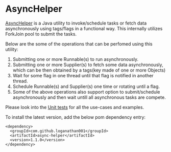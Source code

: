 # AsyncHelper
<a href="https://github.com/loganathan001/AsyncHelper/blob/master/Project/asynchelper/src/main/java/com/github/loganathan001/asynchelper/AsyncHelper.java">AsyncHelper</a> is a Java utility to invoke/schedule tasks or fetch data asynchronously using tags/flags in a functional way. This internally utilizes ForkJoin pool to submit the tasks.


Below are the some of the operations that can be perfomed using this utility:
1. Submitting one or more Runnable(s) to run asynchronously.
2. Submitting one or more Supplier(s) to fetch some data asynchronously, which can be then obtained by a tags(key made of one or more Objects)
4. Wait for some flag in one thread until that flag is notified in another thread.
3. Schedule Runnable(s) and Supplier(s) one time or rotating until a flag.
5. Some of the above operations also support option to submit/schedule asynchronously and then wait untill all asynchronous tasks are compete.


Please look into the <a href="https://github.com/loganathan001/AsyncHelper/blob/master/Project/asynchelper/src/test/java/com/github/loganathan001/asynchelper/AsyncHelperTest.java">Unit tests</a> for all the use-cases and examples.

To install the latest version, add the below pom dependency entry:
```
<dependency>
  <groupId>com.github.loganathan001</groupId>
  <artifactId>async-helper</artifactId>
  <version>1.1.0</version>
</dependency>
```
